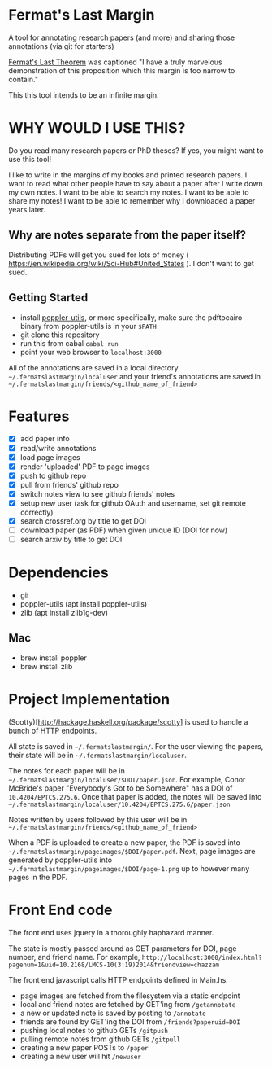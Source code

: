 # Fermat's Last Margin
A tool for annotating research papers (and more) and sharing those annotations (via git for starters)

[Fermat's Last Theorem](https://en.wikipedia.org/wiki/Fermat%27s_Last_Theorem) was captioned "I have a truly marvelous demonstration of this proposition which this margin is too narrow to contain."

This this tool intends to be an infinite margin.

# WHY WOULD I USE THIS?

Do you read many research papers or PhD theses? If yes, you might want to use this tool!

I like to write in the margins of my books and printed research papers.
I want to read what other people have to say about a paper after I write down my own notes.
I want to be able to search my notes. I want to be able to share my notes!
I want to be able to remember why I downloaded a paper years later.

## Why are notes separate from the paper itself?

Distributing PDFs will get you sued for lots of money ( https://en.wikipedia.org/wiki/Sci-Hub#United_States ). I don't want to get sued.

## Getting Started
* install [poppler-utils](https://poppler.freedesktop.org/), or more specifically, make sure the pdftocairo binary from poppler-utils is in your `$PATH`
* git clone this repository
* run this from cabal `cabal run`
* point your web browser to `localhost:3000`

All of the annotations are saved in a local directory `~/.fermatslastmargin/localuser` and your friend's annotations are saved in `~/.fermatslastmargin/friends/<github_name_of_friend>`

# Features
- [X] add paper info
- [X] read/write annotations
- [X] load page images
- [X] render 'uploaded' PDF to page images
- [X] push to github repo
- [X] pull from friends' github repo
- [X] switch notes view to see github friends' notes
- [X] setup new user (ask for github OAuth and username, set git remote correctly)
- [X] search crossref.org by title to get DOI
- [ ] download paper (as PDF) when given unique ID (DOI for now)
- [ ] search arxiv by title to get DOI

# Dependencies
- git
- poppler-utils (apt install poppler-utils)
- zlib (apt install zlib1g-dev)

## Mac
- brew install poppler
- brew install zlib

# Project Implementation

(Scotty)[http://hackage.haskell.org/package/scotty] is used to handle a bunch of HTTP endpoints.

All state is saved in `~/.fermatslastmargin/`. For the user viewing the papers, their state will be in `~/.fermatslastmargin/localuser`.

The notes for each paper will be in `~/.fermatslastmargin/localuser/$DOI/paper.json`.
For example, Conor McBride's paper "Everybody's Got to be Somewhere" has a DOI of `10.4204/EPTCS.275.6`.
Once that paper is added, the notes will be saved into `~/.fermatslastmargin/localuser/10.4204/EPTCS.275.6/paper.json`

Notes written by users followed by this user will be in `~/.fermatslastmargin/friends/<github_name_of_friend>`

When a PDF is uploaded to create a new paper, the PDF is saved into `~/.fermatslastmargin/pageimages/$DOI/paper.pdf`.
Next, page images are generated by poppler-utils into `~/.fermatslastmargin/pageimages/$DOI/page-1.png` up to however many pages in the PDF.

# Front End code

The front end uses jquery in a thoroughly haphazard manner.

The state is mostly passed around as GET parameters for DOI, page number, and friend name.
For example, `http://localhost:3000/index.html?pagenum=1&uid=10.2168/LMCS-10(3:19)2014&friendview=chazzam`

The front end javascript calls HTTP endpoints defined in Main.hs.
- page images are fetched from the filesystem via a static endpoint
- local and friend notes are fetched by GET'ing from `/getannotate`
- a new or updated note is saved by posting to `/annotate`
- friends are found by GET'ing the DOI from `/friends?paperuid=DOI`
- pushing local notes to github GETs `/gitpush`
- pulling remote notes from github GETs `/gitpull`
- creating a new paper POSTs to `/paper`
- creating a new user will hit `/newuser`
